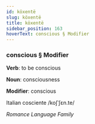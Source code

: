 ```yaml
---
id: köxentë
slug: köxentë
title: köxentë
sidebar_position: 163
hoverText: conscious § Modifier
---
```


### conscious § Modifier

**Verb**: to be conscious

**Noun**: consciousness

**Modifier**: conscious

Italian cosciente /koʃˈʃɛn.te/

*Romance Language Family*